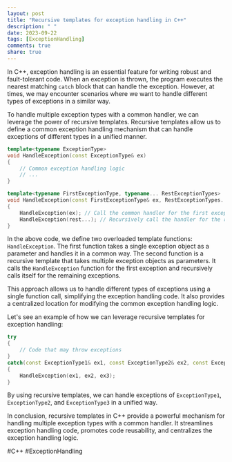 ```yaml
---
layout: post
title: "Recursive templates for exception handling in C++"
description: " "
date: 2023-09-22
tags: [ExceptionHandling]
comments: true
share: true
---
```

In C++, exception handling is an essential feature for writing robust and fault-tolerant code. When an exception is thrown, the program executes the nearest matching `catch` block that can handle the exception. However, at times, we may encounter scenarios where we want to handle different types of exceptions in a similar way.

To handle multiple exception types with a common handler, we can leverage the power of recursive templates. Recursive templates allow us to define a common exception handling mechanism that can handle exceptions of different types in a unified manner.

```c++
template<typename ExceptionType>
void HandleException(const ExceptionType& ex)
{
    // Common exception handling logic
    // ...
}

template<typename FirstExceptionType, typename... RestExceptionTypes>
void HandleException(const FirstExceptionType& ex, RestExceptionTypes... rest)
{
    HandleException(ex); // Call the common handler for the first exception
    HandleException(rest...); // Recursively call the handler for the remaining exceptions
}
```

In the above code, we define two overloaded template functions: `HandleException`. The first function takes a single exception object as a parameter and handles it in a common way. The second function is a recursive template that takes multiple exception objects as parameters. It calls the `HandleException` function for the first exception and recursively calls itself for the remaining exceptions.

This approach allows us to handle different types of exceptions using a single function call, simplifying the exception handling code. It also provides a centralized location for modifying the common exception handling logic.

Let's see an example of how we can leverage recursive templates for exception handling:

```c++
try
{
    // Code that may throw exceptions
}
catch(const ExceptionType1& ex1, const ExceptionType2& ex2, const ExceptionType3& ex3)
{
    HandleException(ex1, ex2, ex3);
}
```
By using recursive templates, we can handle exceptions of `ExceptionType1`, `ExceptionType2`, and `ExceptionType3` in a unified way.

In conclusion, recursive templates in C++ provide a powerful mechanism for handling multiple exception types with a common handler. It streamlines exception handling code, promotes code reusability, and centralizes the exception handling logic.

#C++ #ExceptionHandling